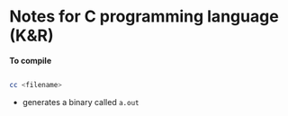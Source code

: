 # Notes for C programming language (K&R)

**To compile**

```bash

cc <filename>
```

- generates a binary called `a.out`
